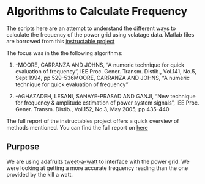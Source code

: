 # Algorithms to Calculate Frequency

The scripts  here are an attempt to understand the different ways to calculate the frequency of the power grid using volatage data.
Matlab files are borrowed from this [instructable project](http://www.instructables.com/id/Power-System-Frequency-Determination-using-Arduino/)

The focus was in the the following algorithms:

1. -MOORE, CARRANZA AND JOHNS, “A numeric technique for quick
evaluation of frequency”, IEE Proc. Gener. Transm. Distib., Vol.141, No.5, Sept
1994, pp 529-536MOORE, CARRANZA AND JOHNS, “A numeric technique for quick
evaluation of frequency”

2. -AGHAZADEH, LESANI, SANAYE-PRASAD AND GANJI, “New technique
for frequency & amplitude estimation of power system signals”, IEE Proc. Gener.
Transm. Distib., Vol.152, No.3, May 2005, pp 435-440

The full report of the instructables project offers a quick overview of methods mentioned.
You can find the full report on [here](https://drive.google.com/drive/u/0/folders/0B-6iYWdfHIuJdFhGMzB6SkJCaTA)

## Purpose
We are using adafruits [tweet-a-watt](https://learn.adafruit.com/tweet-a-watt/) to interface with the power grid.
We were looking at getting a more accurate frequency reading than the one provided by the kill a watt.
